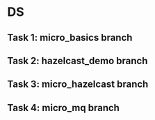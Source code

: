 # DS
## Task 1: micro_basics branch
## Task 2: hazelcast_demo branch
## Task 3: micro_hazelcast branch
## Task 4: micro_mq branch
